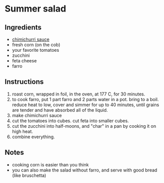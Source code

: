 # Summer salad

## Ingredients
- [chimichurri sauce](./../sauce/chimichurri_sauce.md)
- fresh corn (on the cob)
- your favorite tomatoes
- zucchini
- feta cheese
- farro

## Instructions
1. roast corn, wrapped in foil, in the oven, at 177 C, for 30 minutes.  
2. to cook farro, put 1 part farro and 2 parts water in a pot. bring to a boil. reduce heat to low, cover and simmer for up to 40 minutes, until grains are tender and have absorbed all of the liquid.
3. make chimichurri sauce
4. cut the tomatoes into cubes. cut feta into smaller cubes.
5. cut the zucchini into half-moons, and "char" in a pan by cooking it on high heat.
6. combine everything.

## Notes
- cooking corn is easier than you think
- you can also make the salad without farro, and serve with good bread (like bruschetta) 